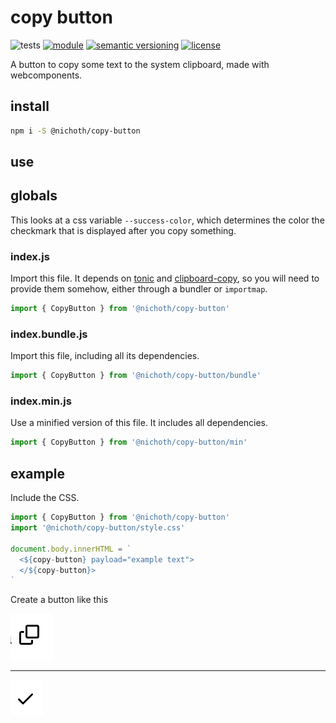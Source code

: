 # copy button
![tests](https://github.com/nichoth/copy-button/actions/workflows/nodejs.yml/badge.svg)
[![module](https://img.shields.io/badge/module-ESM-blue?style=flat-square)](README.md)
[![semantic versioning](https://img.shields.io/badge/semver-2.0.0-blue?logo=semver&style=flat-square)](https://semver.org/)
[![license](https://img.shields.io/badge/license-MIT-brightgreen.svg?style=flat-square)](LICENSE)

A button to copy some text to the system clipboard, made with webcomponents.

## install
```sh
npm i -S @nichoth/copy-button
```

## use

## globals
This looks at a css variable `--success-color`, which determines the color the checkmark that is displayed after you copy something.

### index.js
Import this file. It depends on [tonic](https://github.com/nichoth/tonic) and [clipboard-copy](https://github.com/feross/clipboard-copy), so you will need to provide them somehow, either through a bundler or `importmap`.

```js
import { CopyButton } from '@nichoth/copy-button'
```

### index.bundle.js
Import this file, including all its dependencies.

```js
import { CopyButton } from '@nichoth/copy-button/bundle'
```

### index.min.js
Use a minified version of this file. It includes all dependencies.

```js
import { CopyButton } from '@nichoth/copy-button/min'
```

## example
Include the CSS.

```js
import { CopyButton } from '@nichoth/copy-button'
import '@nichoth/copy-button/style.css'

document.body.innerHTML = `
  <${copy-button} payload="example text">
  </${copy-button}>
`
```

Create a button like this

![screenshot of the button, pre-click](image.png)

-------

![screenshot of the button, post-click](image-1.png)
